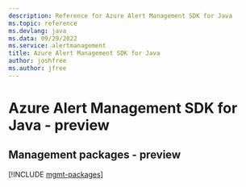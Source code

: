 ```yaml
---
description: Reference for Azure Alert Management SDK for Java
ms.topic: reference
ms.devlang: java
ms.data: 09/29/2022
ms.service: alertmanagement
title: Azure Alert Management SDK for Java
author: joshfree
ms.author: jfree
---
```

# Azure Alert Management SDK for Java - preview

## Management packages - preview
[!INCLUDE [mgmt-packages](alert-management-mgmt-index.md)]